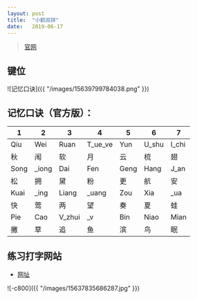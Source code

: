 ```yaml
---
layout: post
title:  "小鹤双拼"
date:   2019-06-17
---
```


> [官网](https://www.flypy.com/pin.html)

## 键位

![记忆口诀]({{ "/images/15639799784038.png" }})

## 记忆口诀（官方版）：

| 1 | 2 | 3 | 4 | 5 | 6 | 7 |
| --- | --- | --- | --- | --- | --- | --- |
| Qiu | Wei | Ruan | T_ue_ve | Yun | U_shu | I_chi  |
| 秋 | 闱 | 软 | 月 | 云 | 梳 | 翅 |
| Song | _iong | Dai | Fen | Geng | Hang | J_an |
| 松 | 拥 | 黛 | 粉 | 更 | 航 | 安 |
| Kuai | _ing | Liang | _uang | Zou | Xia | _ua |
| 快 | 莺 | 两 | 望 | 奏 | 夏 | 蛙 |
| Pie | Cao | V_zhui | _v | Bin | Niao | Mian |
| 撇 | 草 | 追 | 鱼 | 滨 | 鸟 | 眠 |

## 练习打字网站

- [网址](http://typing.sjz.io/#/article)

![-c800]({{ "/images/15637835686287.jpg" }})
